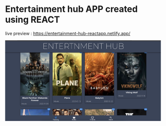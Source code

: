# Entertainment hub APP created using REACT

live preview : https://entertainment-hub-reactapp.netlify.app/

![MOVIE APP](https://github.com/muhammedtri/movies-searching-app/blob/master/public/prev1.png?raw=true)
